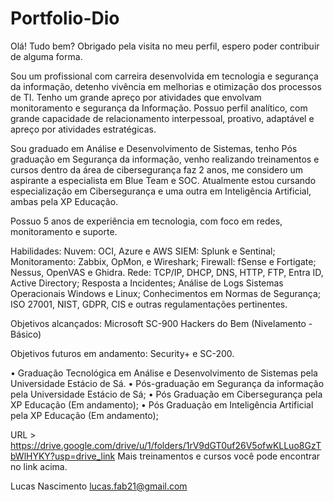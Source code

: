 # Portfolio-Dio
Olá! Tudo bem? Obrigado pela visita no meu perfil, espero poder contribuir de alguma forma.

Sou um profissional com carreira desenvolvida em tecnologia e segurança da informação, detenho vivência em melhorias e otimização dos processos de TI. Tenho um grande apreço por atividades que envolvam monitoramento e segurança da Informação. Possuo perfil analítico, com grande capacidade de relacionamento interpessoal, proativo, adaptável e apreço por atividades estratégicas. 

Sou graduado em Análise e Desenvolvimento de Sistemas, tenho Pós graduação em Segurança da informação, venho realizando treinamentos e cursos dentro da área de cibersegurança faz 2 anos, me considero um aspirante a especialista em Blue Team e SOC. Atualmente estou cursando especialização em Cibersegurança e uma outra em Inteligência Artificial, ambas pela XP Educação.

Possuo 5 anos de experiência em tecnologia, com foco em redes, monitoramento e suporte.

Habilidades: 
Nuvem: OCI, Azure e AWS
SIEM: Splunk e Sentinal;
Monitoramento: Zabbix, OpMon, e Wireshark;
Firewall: fSense e Fortigate;
Nessus, OpenVAS e Ghidra.
Rede: TCP/IP, DHCP, DNS, HTTP, FTP, Entra ID, Active Directory;
Resposta a Incidentes;
Análise de Logs Sistemas Operacionais Windows e Linux;
Conhecimentos em Normas de Segurança; ISO 27001, NIST, GDPR, CIS e outras regulamentações pertinentes.

Objetivos alcançados:
Microsoft SC-900
Hackers do Bem (Nivelamento - Básico)


Objetivos futuros em andamento:
Security+ e SC-200.


 • Graduação Tecnológica em Análise e Desenvolvimento de Sistemas pela Universidade Estácio de Sá.
 • Pós-graduação em Segurança da informação pela Universidade Estácio de Sá;
 • Pós Graduação em Cibersegurança pela XP Educação (Em andamento);
 • Pós Graduação em Inteligência Artificial pela XP Educação (Em andamento);


URL > https://drive.google.com/drive/u/1/folders/1rV9dGT0uf26V5ofwKLLuo8GzTbWlHYKY?usp=drive_link
Mais treinamentos e cursos você pode encontrar no link acima.

Lucas Nascimento
lucas.fab21@gmail.com
